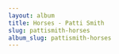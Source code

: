 ```yaml
---
layout: album
title: Horses - Patti Smith
slug: pattismith-horses
album_slug: pattismith-horses
---
```

